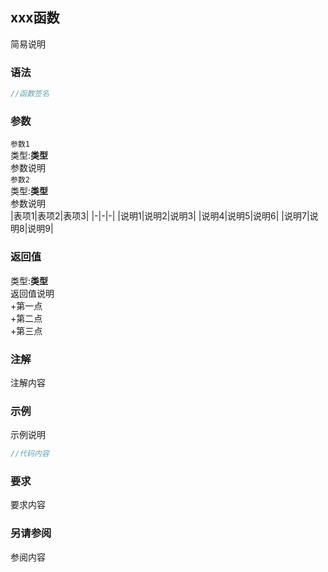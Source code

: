 ## xxx函数  
简易说明  
  
### 语法  
```cpp
//函数签名
```
  
### 参数  
  
`参数1`  
类型:**类型**  
参数说明  
`参数2`  
类型:**类型**  
参数说明  
|表项1|表项2|表项3|
|-|-|-|
|说明1|说明2|说明3|
|说明4|说明5|说明6|
|说明7|说明8|说明9|
  
### 返回值  
类型:**类型**  
返回值说明  
+第一点  
+第二点  
+第三点  
  
### 注解  
注解内容  
  
### 示例  
示例说明  
```cpp
//代码内容
```
  
### 要求  
要求内容  

### 另请参阅  
参阅内容  
  
